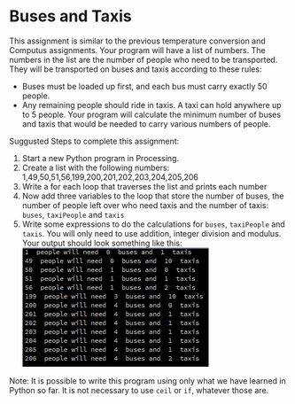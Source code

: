 Buses and Taxis
===============
This assignment is similar to the previous temperature conversion and Computus assignments. Your program will have a list of numbers. The numbers in the list are the number of people who need to be transported. They will be transported on buses and taxis according to these rules:
+ Buses must be loaded up first, and each bus must carry exactly 50 people.
+ Any remaining people should ride in taxis. A taxi can hold anywhere up to 5 people.
Your program will calculate the minimum number of buses and taxis that would be needed to carry various numbers of people.

Suggusted Steps to complete this assignment:
 
1. Start a new Python program in Processing. 
2. Create a list with the following numbers: 1,49,50,51,56,199,200,201,202,203,204,205,206
3. Write a for each loop that traverses the list and prints each number
4. Now add three variables to the loop that store the number of buses, the number of people left over who need taxis and the number of taxis: `buses`, `taxiPeople` and `taxis`
5. Write some expressions to do the calculations for `buses`, `taxiPeople` and `taxis`. You will only need to use addition, integer division and modulus.
Your output should look something like this:   
![Buses and Taxis screenshot](BusesAndTaxis.png)

Note: It is possible to write this program using only what we have learned in Python so far. It is not necessary to use `ceil` or `if`, whatever those are.

